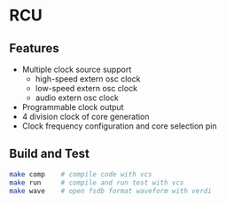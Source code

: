 # RCU

## Features
* Multiple clock source support
    * high-speed extern osc clock
    * low-speed extern osc clock
    * audio extern osc clock
* Programmable clock output
* 4 division clock of core generation
* Clock frequency configuration and core selection pin

## Build and Test
```bash
make comp    # compile code with vcs
make run     # compile and run test with vcs
make wave    # open fsdb format waveform with verdi
```
